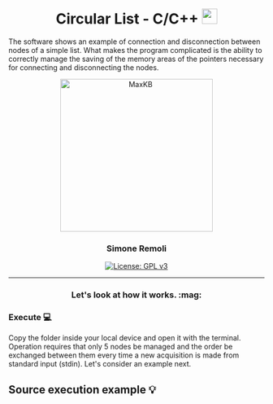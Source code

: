 <h1 align="center">
  Circular List - C/C++
  <img src="https://graphicmaths.com/img/computer-science/graph-theory/dijkstras-algorithm/graph.png" width="30px"/>
</h1>
The software shows an example of connection and disconnection between nodes of a simple list. What makes the program complicated is the ability to correctly manage the saving of the memory areas of the pointers necessary for connecting and disconnecting the nodes.
<p align="center"> </p>

<p align="center"><img src= "https://www.simplilearn.com/ice9/free_resources_article_thumb/Circular_Linked_List_in_C_1.png" alt="MaxKB" width="300" /></p>
<h3 align="center">Simone Remoli</h3>
<p align="center">
  <a href="https://www.gnu.org/licenses/gpl-3.0.html#license-text"><img src="https://img.shields.io/github/license/1Panel-dev/maxkb?color=%231890FF" alt="License: GPL v3"></a> 
</p>
<hr/>

<h3 align="center"> Let's look at how it works. :mag:</h3> 


### Execute :computer:
Copy the folder inside your local device and open it with the terminal.  Operation requires that only 5 nodes be managed and the order be exchanged between them every time a new acquisition is made from standard input (stdin). Let's consider an example next.

## Source execution example :bulb:
